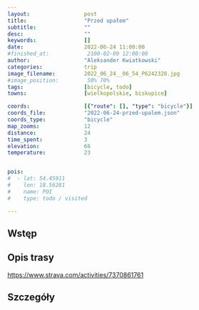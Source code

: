 ```yaml
---
layout:                 post
title:                  "Przed upałem"
subtitle:               ""
desc:                   ""
keywords:               []
date:                   2022-06-24 11:00:00
#finished_at:            2100-02-09 12:00:00
author:                 "Aleksander Kwiatkowski"
categories:             trip
image_filename:         2022_06_24__06_54_P6242328.jpg
#image_position:         50% 70%
tags:                   [bicycle, todo]
towns:                  [wielkopolskie, biskupice]

coords:                 [{"route": [], "type": "bicycle"}]
coords_file:            "2022-06-24-przed-upalem.json"
coords_type:            "bicycle"
map_zooms:              12
distance:               24
time_spent:             3
elevation:              66
temperature:            23


pois:
#  - lat: 54.45911
#    lon: 18.56281
#    name: POI
#    type: todo / visited

---
```



## Wstęp

## Opis trasy

https://www.strava.com/activities/7370861761

## Szczegóły
